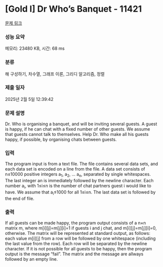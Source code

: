 # [Gold I] Dr Who’s Banquet - 11421 

[문제 링크](https://www.acmicpc.net/problem/11421) 

### 성능 요약

메모리: 23480 KB, 시간: 68 ms

### 분류

해 구성하기, 차수열, 그래프 이론, 그리디 알고리즘, 정렬

### 제출 일자

2025년 2월 5일 12:39:42

### 문제 설명

<p>Dr. Who is organising a banquet, and will be inviting several guests. A guest is happy, if he can chat with a fixed number of other guests. We assume that guests cannot talk to themselves. Help Dr. Who make all his guests happy, if possible, by organising chats between guests.</p>

### 입력 

 <p>The program input is from a text file. The file contains several data sets, and each data set is encoded on a line from the file. A data set consists of n≤10000 positive integers a<sub>1</sub>, a<sub>2</sub>, … a<sub>n</sub>, separated by single whitespaces. The last integer an is immediately followed by the newline character. Each number a<sub>i</sub>, with 1≤i≤n is the number of chat partners guest i would like to have. We assume that a<sub>i</sub>≤1000 for all 1≤i≤n. The last data set is followed by the end of file.</p>

### 출력 

 <p>If all guests can be made happy, the program output consists of a n×n matrix m, where m[i][j]=m[j][i]=1 if guests i and j chat, and m[i][j]=m[j][i]=0, otherwise. The matrix will be represented at standard output, as follows: each value m[i][j] from a row will be followed by one whitespace (including the last value from the row). Each row will be separated by the newline character. If it is not possible for all guests to be happy, then the program output is the message “fail”. The matrix and the message are allways followed by an empty line.</p>

